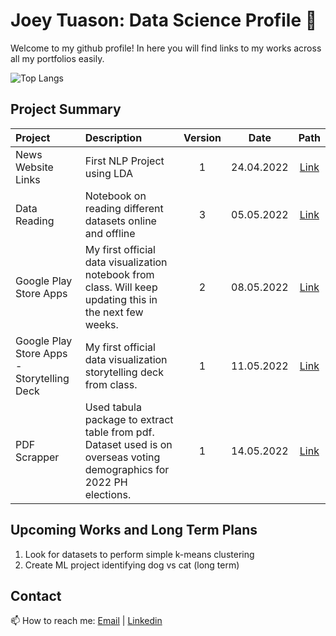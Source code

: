 # Joey Tuason: Data Science Profile 👋

Welcome to my github profile! In here you will find links to my works across all my portfolios easily.


![Top Langs](https://github-readme-stats.vercel.app/api/top-langs/?username=joeytuason83)

## Project Summary
| Project | Description | Version | Date | Path |
| :--- | :--- | :---: | :---: | :---: |
| News Website Links | First NLP Project using LDA | 1 | 24.04.2022 | [Link](https://github.com/joeytuason83/joeytuason.github.io/blob/0787bcb38665ace91dae958de081eb568b8b2338/Machine%20Learning/LDA%20Topic%20Modelling%20on%20News%20Pages_FINAL.ipynb) |
| Data Reading  | Notebook on reading different datasets online and offline | 3 | 05.05.2022 | [Link](https://github.com/joeytuason83/joeytuason83.github.io/blob/b4cf9f97ffff05b0f5d57690b5b14fea816279a9/Scripts/Loading%20Datasets.ipynb) |
| Google Play Store Apps | My first official data visualization notebook from class. Will keep updating this in the next few weeks. | 2 | 08.05.2022 | [Link](https://github.com/joeytuason83/joeytuason83.github.io/blob/4c252ed1d75becccd87ac95f2e7bd9cf69cb84b6/Data%20Visualization/Individual%20Dataset-Storytelling%20Deck-0511.ipynb) |
| Google Play Store Apps - Storytelling Deck | My first official data visualization storytelling deck from class. | 1 | 11.05.2022 | [Link](https://github.com/joeytuason83/joeytuason83.github.io/blob/4c252ed1d75becccd87ac95f2e7bd9cf69cb84b6/Data%20Visualization/Google%20Play%20Store%20Ratings_05112022.pptx) |
| PDF Scrapper | Used tabula package to extract table from pdf. Dataset used is on overseas voting demographics for 2022 PH elections. | 1 | 14.05.2022 | [Link](https://github.com/joeytuason83/joeytuason83.github.io/blob/be03266331086d9774487bc890e885a8d693a6d7/Scripts/pdf_scrapper.ipynb) |


## Upcoming Works and Long Term Plans
1. Look for datasets to perform simple k-means clustering
2. Create ML project identifying dog vs cat (long term)

## Contact

📫 How to reach me: [Email](mailto:joeytuason@gmail.com) | [Linkedin](www.linkedin.com/in/jose-mari-tuason-a0538820)

<!--
**joeytuason83/joeytuason83** is a ✨ _special_ ✨ repository because its `README.md` (this file) appears on your GitHub profile.

Here are some ideas to get you started:

- 🔭 I’m currently working on ...
- 🌱 I’m currently learning ...
- 👯 I’m looking to collaborate on ...
- 🤔 I’m looking for help with ...
- 💬 Ask me about ...
- 📫 How to reach me: ...
- 😄 Pronouns: ...
- ⚡ Fun fact: ...
-->
